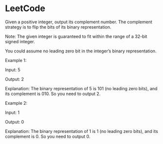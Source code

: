 # LeetCode

Given a positive integer, output its complement number. The complement strategy is to flip the bits of its binary representation.

Note:
The given integer is guaranteed to fit within the range of a 32-bit signed integer.

You could assume no leading zero bit in the integer’s binary representation.

Example 1:

Input: 5

Output: 2

Explanation: The binary representation of 5 is 101 (no leading zero bits), and its complement is 010. So you need to output 2.

Example 2:

Input: 1

Output: 0

Explanation: The binary representation of 1 is 1 (no leading zero bits), and its complement is 0. So you need to output 0.
